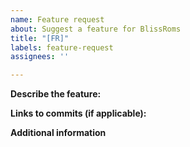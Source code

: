 ```yaml
---
name: Feature request
about: Suggest a feature for BlissRoms
title: "[FR]"
labels: feature-request
assignees: ''

---
```


<!-- If something on our ROM is broken, this is not the right template. -->
<!-- Instead, please fill out the Bug report template right above this template. -->

**Describe the feature:**
<!-- Please describe what feature you would like to see in BlissRoms. -->

**Links to commits (if applicable):**
<!-- If the feature is already available elsewhere, please link them here. -->
<!-- If there's a project with ROM-side patches, please link the project. -->

**Additional information**
<!-- Add any other information or screenshots about the feature request here.-->
